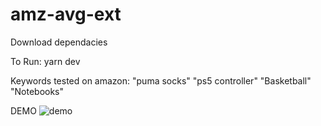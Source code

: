 # amz-avg-ext

Download dependacies 

To Run: 
yarn dev

Keywords tested on amazon: "puma socks" "ps5 controller" "Basketball" "Notebooks"

DEMO 
![demo](https://user-images.githubusercontent.com/18234412/198940279-68c3eee9-2549-421b-b4a2-a5f3e62d8d0f.gif)
